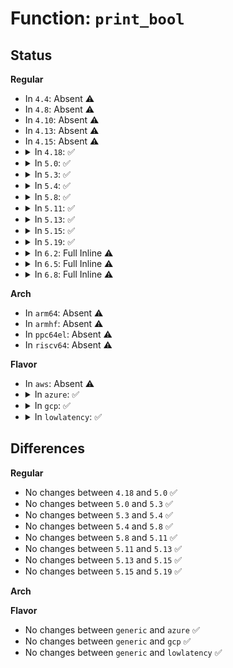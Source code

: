 # Function: <code>print_bool</code>

## Status
<b>Regular</b>
<ul>
<li>
In <code>4.4</code>: Absent ⚠️
</li>
<li>
In <code>4.8</code>: Absent ⚠️
</li>
<li>
In <code>4.10</code>: Absent ⚠️
</li>
<li>
In <code>4.13</code>: Absent ⚠️
</li>
<li>
In <code>4.15</code>: Absent ⚠️
</li>
<li>
<details>
<summary>In <code>4.18</code>: ✅</summary>

```c
void print_bool(char *str, const char *pfx, u64 check, u64 bit);
```

**Collision:** Unique Static

**Inline:** No

**Transformation:** False

**Instances:**

```
In drivers/firmware/efi/cper-x86.c (ffffffff8184a577)
Location: drivers/firmware/efi/cper-x86.c:152
Inline: False
Direct callers:
  - drivers/firmware/efi/cper-x86.c:cper_print_proc_ia
  - drivers/firmware/efi/cper-x86.c:cper_print_proc_ia
  - drivers/firmware/efi/cper-x86.c:cper_print_proc_ia
  - drivers/firmware/efi/cper-x86.c:cper_print_proc_ia
  - drivers/firmware/efi/cper-x86.c:cper_print_proc_ia
  - drivers/firmware/efi/cper-x86.c:cper_print_proc_ia
  - drivers/firmware/efi/cper-x86.c:cper_print_proc_ia
  - drivers/firmware/efi/cper-x86.c:cper_print_proc_ia
  - drivers/firmware/efi/cper-x86.c:cper_print_proc_ia
  - drivers/firmware/efi/cper-x86.c:cper_print_proc_ia
  - drivers/firmware/efi/cper-x86.c:cper_print_proc_ia
```
**Symbols:**

```
ffffffff8184a577-ffffffff8184a5a1: print_bool (STB_LOCAL)
```
</details>
</li>
<li>
<details>
<summary>In <code>5.0</code>: ✅</summary>

```c
void print_bool(char *str, const char *pfx, u64 check, u64 bit);
```

**Collision:** Unique Static

**Inline:** No

**Transformation:** False

**Instances:**

```
In drivers/firmware/efi/cper-x86.c (ffffffff81877457)
Location: drivers/firmware/efi/cper-x86.c:152
Inline: False
Direct callers:
  - drivers/firmware/efi/cper-x86.c:cper_print_proc_ia
  - drivers/firmware/efi/cper-x86.c:cper_print_proc_ia
  - drivers/firmware/efi/cper-x86.c:cper_print_proc_ia
  - drivers/firmware/efi/cper-x86.c:cper_print_proc_ia
  - drivers/firmware/efi/cper-x86.c:cper_print_proc_ia
  - drivers/firmware/efi/cper-x86.c:cper_print_proc_ia
  - drivers/firmware/efi/cper-x86.c:cper_print_proc_ia
  - drivers/firmware/efi/cper-x86.c:cper_print_proc_ia
  - drivers/firmware/efi/cper-x86.c:cper_print_proc_ia
  - drivers/firmware/efi/cper-x86.c:cper_print_proc_ia
  - drivers/firmware/efi/cper-x86.c:cper_print_proc_ia
```
**Symbols:**

```
ffffffff81877457-ffffffff81877481: print_bool (STB_LOCAL)
```
</details>
</li>
<li>
<details>
<summary>In <code>5.3</code>: ✅</summary>

```c
void print_bool(char *str, const char *pfx, u64 check, u64 bit);
```

**Collision:** Unique Static

**Inline:** No

**Transformation:** False

**Instances:**

```
In drivers/firmware/efi/cper-x86.c (ffffffff818bbcb7)
Location: drivers/firmware/efi/cper-x86.c:152
Inline: False
Direct callers:
  - drivers/firmware/efi/cper-x86.c:cper_print_proc_ia
  - drivers/firmware/efi/cper-x86.c:cper_print_proc_ia
  - drivers/firmware/efi/cper-x86.c:cper_print_proc_ia
  - drivers/firmware/efi/cper-x86.c:cper_print_proc_ia
  - drivers/firmware/efi/cper-x86.c:cper_print_proc_ia
  - drivers/firmware/efi/cper-x86.c:cper_print_proc_ia
  - drivers/firmware/efi/cper-x86.c:cper_print_proc_ia
  - drivers/firmware/efi/cper-x86.c:cper_print_proc_ia
  - drivers/firmware/efi/cper-x86.c:cper_print_proc_ia
  - drivers/firmware/efi/cper-x86.c:cper_print_proc_ia
  - drivers/firmware/efi/cper-x86.c:cper_print_proc_ia
```
**Symbols:**

```
ffffffff818bbcb7-ffffffff818bbce1: print_bool (STB_LOCAL)
```
</details>
</li>
<li>
<details>
<summary>In <code>5.4</code>: ✅</summary>

```c
void print_bool(char *str, const char *pfx, u64 check, u64 bit);
```

**Collision:** Unique Static

**Inline:** No

**Transformation:** False

**Instances:**

```
In drivers/firmware/efi/cper-x86.c (ffffffff818ee787)
Location: drivers/firmware/efi/cper-x86.c:152
Inline: False
Direct callers:
  - drivers/firmware/efi/cper-x86.c:cper_print_proc_ia
  - drivers/firmware/efi/cper-x86.c:cper_print_proc_ia
  - drivers/firmware/efi/cper-x86.c:cper_print_proc_ia
  - drivers/firmware/efi/cper-x86.c:cper_print_proc_ia
  - drivers/firmware/efi/cper-x86.c:cper_print_proc_ia
  - drivers/firmware/efi/cper-x86.c:cper_print_proc_ia
  - drivers/firmware/efi/cper-x86.c:cper_print_proc_ia
  - drivers/firmware/efi/cper-x86.c:cper_print_proc_ia
  - drivers/firmware/efi/cper-x86.c:cper_print_proc_ia
  - drivers/firmware/efi/cper-x86.c:cper_print_proc_ia
  - drivers/firmware/efi/cper-x86.c:cper_print_proc_ia
```
**Symbols:**

```
ffffffff818ee787-ffffffff818ee7b1: print_bool (STB_LOCAL)
```
</details>
</li>
<li>
<details>
<summary>In <code>5.8</code>: ✅</summary>

```c
void print_bool(char *str, const char *pfx, u64 check, u64 bit);
```

**Collision:** Unique Static

**Inline:** No

**Transformation:** False

**Instances:**

```
In drivers/firmware/efi/cper-x86.c (ffffffff819c2355)
Location: drivers/firmware/efi/cper-x86.c:152
Inline: False
Direct callers:
  - drivers/firmware/efi/cper-x86.c:print_err_info
  - drivers/firmware/efi/cper-x86.c:print_err_info
  - drivers/firmware/efi/cper-x86.c:print_err_info
  - drivers/firmware/efi/cper-x86.c:print_err_info
  - drivers/firmware/efi/cper-x86.c:print_err_info
  - drivers/firmware/efi/cper-x86.c:print_err_info
  - drivers/firmware/efi/cper-x86.c:print_err_info
  - drivers/firmware/efi/cper-x86.c:print_err_info
  - drivers/firmware/efi/cper-x86.c:print_err_info
  - drivers/firmware/efi/cper-x86.c:print_err_info
  - drivers/firmware/efi/cper-x86.c:print_err_info
```
**Symbols:**

```
ffffffff819c2355-ffffffff819c237f: print_bool (STB_LOCAL)
```
</details>
</li>
<li>
<details>
<summary>In <code>5.11</code>: ✅</summary>

```c
void print_bool(char *str, const char *pfx, u64 check, u64 bit);
```

**Collision:** Unique Static

**Inline:** No

**Transformation:** False

**Instances:**

```
In drivers/firmware/efi/cper-x86.c (ffffffff81c2cc71)
Location: drivers/firmware/efi/cper-x86.c:153
Inline: False
Direct callers:
  - drivers/firmware/efi/cper-x86.c:print_err_info
  - drivers/firmware/efi/cper-x86.c:print_err_info
  - drivers/firmware/efi/cper-x86.c:print_err_info
  - drivers/firmware/efi/cper-x86.c:print_err_info
  - drivers/firmware/efi/cper-x86.c:print_err_info
  - drivers/firmware/efi/cper-x86.c:print_err_info
  - drivers/firmware/efi/cper-x86.c:print_err_info
  - drivers/firmware/efi/cper-x86.c:print_err_info
  - drivers/firmware/efi/cper-x86.c:print_err_info
  - drivers/firmware/efi/cper-x86.c:print_err_info
  - drivers/firmware/efi/cper-x86.c:print_err_info
```
**Symbols:**

```
ffffffff81c2cc71-ffffffff81c2cc9b: print_bool (STB_LOCAL)
```
</details>
</li>
<li>
<details>
<summary>In <code>5.13</code>: ✅</summary>

```c
void print_bool(char *str, const char *pfx, u64 check, u64 bit);
```

**Collision:** Unique Static

**Inline:** No

**Transformation:** False

**Instances:**

```
In drivers/firmware/efi/cper-x86.c (ffffffff81c1ee9f)
Location: drivers/firmware/efi/cper-x86.c:153
Inline: False
Direct callers:
  - drivers/firmware/efi/cper-x86.c:print_err_info
  - drivers/firmware/efi/cper-x86.c:print_err_info
  - drivers/firmware/efi/cper-x86.c:print_err_info
  - drivers/firmware/efi/cper-x86.c:print_err_info
  - drivers/firmware/efi/cper-x86.c:print_err_info
  - drivers/firmware/efi/cper-x86.c:print_err_info
  - drivers/firmware/efi/cper-x86.c:print_err_info
  - drivers/firmware/efi/cper-x86.c:print_err_info
  - drivers/firmware/efi/cper-x86.c:print_err_info
  - drivers/firmware/efi/cper-x86.c:print_err_info
  - drivers/firmware/efi/cper-x86.c:print_err_info
```
**Symbols:**

```
ffffffff81c1ee9f-ffffffff81c1eec9: print_bool (STB_LOCAL)
```
</details>
</li>
<li>
<details>
<summary>In <code>5.15</code>: ✅</summary>

```c
void print_bool(char *str, const char *pfx, u64 check, u64 bit);
```

**Collision:** Unique Static

**Inline:** No

**Transformation:** False

**Instances:**

```
In drivers/firmware/efi/cper-x86.c (ffffffff81d30498)
Location: drivers/firmware/efi/cper-x86.c:153
Inline: False
Direct callers:
  - drivers/firmware/efi/cper-x86.c:print_err_info
  - drivers/firmware/efi/cper-x86.c:print_err_info
  - drivers/firmware/efi/cper-x86.c:print_err_info
  - drivers/firmware/efi/cper-x86.c:print_err_info
  - drivers/firmware/efi/cper-x86.c:print_err_info
  - drivers/firmware/efi/cper-x86.c:print_err_info
  - drivers/firmware/efi/cper-x86.c:print_err_info
  - drivers/firmware/efi/cper-x86.c:print_err_info
  - drivers/firmware/efi/cper-x86.c:print_err_info
  - drivers/firmware/efi/cper-x86.c:print_err_info
  - drivers/firmware/efi/cper-x86.c:print_err_info
```
**Symbols:**

```
ffffffff81d30498-ffffffff81d304c2: print_bool (STB_LOCAL)
```
</details>
</li>
<li>
<details>
<summary>In <code>5.19</code>: ✅</summary>

```c
void print_bool(char *str, const char *pfx, u64 check, u64 bit);
```

**Collision:** Unique Static

**Inline:** No

**Transformation:** False

**Instances:**

```
In drivers/firmware/efi/cper-x86.c (ffffffff81efc8c7)
Location: drivers/firmware/efi/cper-x86.c:153
Inline: False
Direct callers:
  - drivers/firmware/efi/cper-x86.c:print_err_info
  - drivers/firmware/efi/cper-x86.c:print_err_info
  - drivers/firmware/efi/cper-x86.c:print_err_info
  - drivers/firmware/efi/cper-x86.c:print_err_info
  - drivers/firmware/efi/cper-x86.c:print_err_info
  - drivers/firmware/efi/cper-x86.c:print_err_info
  - drivers/firmware/efi/cper-x86.c:print_err_info
  - drivers/firmware/efi/cper-x86.c:print_err_info
  - drivers/firmware/efi/cper-x86.c:print_err_info
  - drivers/firmware/efi/cper-x86.c:print_err_info
  - drivers/firmware/efi/cper-x86.c:print_err_info
```
**Symbols:**

```
ffffffff81efc8c7-ffffffff81efc8ff: print_bool (STB_LOCAL)
```
</details>
</li>
<li>
<details>
<summary>In <code>6.2</code>: Full Inline ⚠️</summary>

**Collision:** Unique Static

**Inline:** Full

**Transformation:** False

**Instances:**

```
In drivers/firmware/efi/cper-x86.c (ffffffff81d68a39)
Location: drivers/firmware/efi/cper-x86.c:153
Inline: True
Inline callers:
  - drivers/firmware/efi/cper-x86.c:print_err_info
  - drivers/firmware/efi/cper-x86.c:print_err_info
  - drivers/firmware/efi/cper-x86.c:print_err_info
  - drivers/firmware/efi/cper-x86.c:print_err_info
  - drivers/firmware/efi/cper-x86.c:print_err_info
  - drivers/firmware/efi/cper-x86.c:print_err_info
  - drivers/firmware/efi/cper-x86.c:print_err_info
  - drivers/firmware/efi/cper-x86.c:print_err_info
  - drivers/firmware/efi/cper-x86.c:print_err_info
  - drivers/firmware/efi/cper-x86.c:print_err_info
  - drivers/firmware/efi/cper-x86.c:print_err_info
```
</details>
</li>
<li>
<details>
<summary>In <code>6.5</code>: Full Inline ⚠️</summary>

**Collision:** Unique Static

**Inline:** Full

**Transformation:** False

**Instances:**

```
In drivers/firmware/efi/cper-x86.c (ffffffff81dd3c69)
Location: drivers/firmware/efi/cper-x86.c:153
Inline: True
Inline callers:
  - drivers/firmware/efi/cper-x86.c:print_err_info
  - drivers/firmware/efi/cper-x86.c:print_err_info
  - drivers/firmware/efi/cper-x86.c:print_err_info
  - drivers/firmware/efi/cper-x86.c:print_err_info
  - drivers/firmware/efi/cper-x86.c:print_err_info
  - drivers/firmware/efi/cper-x86.c:print_err_info
  - drivers/firmware/efi/cper-x86.c:print_err_info
  - drivers/firmware/efi/cper-x86.c:print_err_info
  - drivers/firmware/efi/cper-x86.c:print_err_info
  - drivers/firmware/efi/cper-x86.c:print_err_info
  - drivers/firmware/efi/cper-x86.c:print_err_info
```
</details>
</li>
<li>
<details>
<summary>In <code>6.8</code>: Full Inline ⚠️</summary>

**Collision:** Unique Static

**Inline:** Full

**Transformation:** False

**Instances:**

```
In drivers/firmware/efi/cper-x86.c (ffffffff81e8bc79)
Location: drivers/firmware/efi/cper-x86.c:153
Inline: True
Inline callers:
  - drivers/firmware/efi/cper-x86.c:print_err_info
  - drivers/firmware/efi/cper-x86.c:print_err_info
  - drivers/firmware/efi/cper-x86.c:print_err_info
  - drivers/firmware/efi/cper-x86.c:print_err_info
  - drivers/firmware/efi/cper-x86.c:print_err_info
  - drivers/firmware/efi/cper-x86.c:print_err_info
  - drivers/firmware/efi/cper-x86.c:print_err_info
  - drivers/firmware/efi/cper-x86.c:print_err_info
  - drivers/firmware/efi/cper-x86.c:print_err_info
  - drivers/firmware/efi/cper-x86.c:print_err_info
  - drivers/firmware/efi/cper-x86.c:print_err_info
```
</details>
</li>
</ul>
<b>Arch</b>
<ul>
<li>
In <code>arm64</code>: Absent ⚠️
</li>
<li>
In <code>armhf</code>: Absent ⚠️
</li>
<li>
In <code>ppc64el</code>: Absent ⚠️
</li>
<li>
In <code>riscv64</code>: Absent ⚠️
</li>
</ul>
<b>Flavor</b>
<ul>
<li>
In <code>aws</code>: Absent ⚠️
</li>
<li>
<details>
<summary>In <code>azure</code>: ✅</summary>

```c
void print_bool(char *str, const char *pfx, u64 check, u64 bit);
```

**Collision:** Unique Static

**Inline:** No

**Transformation:** False

**Instances:**

```
In drivers/firmware/efi/cper-x86.c (ffffffff81848e17)
Location: drivers/firmware/efi/cper-x86.c:152
Inline: False
Direct callers:
  - drivers/firmware/efi/cper-x86.c:cper_print_proc_ia
  - drivers/firmware/efi/cper-x86.c:cper_print_proc_ia
  - drivers/firmware/efi/cper-x86.c:cper_print_proc_ia
  - drivers/firmware/efi/cper-x86.c:cper_print_proc_ia
  - drivers/firmware/efi/cper-x86.c:cper_print_proc_ia
  - drivers/firmware/efi/cper-x86.c:cper_print_proc_ia
  - drivers/firmware/efi/cper-x86.c:cper_print_proc_ia
  - drivers/firmware/efi/cper-x86.c:cper_print_proc_ia
  - drivers/firmware/efi/cper-x86.c:cper_print_proc_ia
  - drivers/firmware/efi/cper-x86.c:cper_print_proc_ia
  - drivers/firmware/efi/cper-x86.c:cper_print_proc_ia
```
**Symbols:**

```
ffffffff81848e17-ffffffff81848e41: print_bool (STB_LOCAL)
```
</details>
</li>
<li>
<details>
<summary>In <code>gcp</code>: ✅</summary>

```c
void print_bool(char *str, const char *pfx, u64 check, u64 bit);
```

**Collision:** Unique Static

**Inline:** No

**Transformation:** False

**Instances:**

```
In drivers/firmware/efi/cper-x86.c (ffffffff818e35b7)
Location: drivers/firmware/efi/cper-x86.c:152
Inline: False
Direct callers:
  - drivers/firmware/efi/cper-x86.c:cper_print_proc_ia
  - drivers/firmware/efi/cper-x86.c:cper_print_proc_ia
  - drivers/firmware/efi/cper-x86.c:cper_print_proc_ia
  - drivers/firmware/efi/cper-x86.c:cper_print_proc_ia
  - drivers/firmware/efi/cper-x86.c:cper_print_proc_ia
  - drivers/firmware/efi/cper-x86.c:cper_print_proc_ia
  - drivers/firmware/efi/cper-x86.c:cper_print_proc_ia
  - drivers/firmware/efi/cper-x86.c:cper_print_proc_ia
  - drivers/firmware/efi/cper-x86.c:cper_print_proc_ia
  - drivers/firmware/efi/cper-x86.c:cper_print_proc_ia
  - drivers/firmware/efi/cper-x86.c:cper_print_proc_ia
```
**Symbols:**

```
ffffffff818e35b7-ffffffff818e35e1: print_bool (STB_LOCAL)
```
</details>
</li>
<li>
<details>
<summary>In <code>lowlatency</code>: ✅</summary>

```c
void print_bool(char *str, const char *pfx, u64 check, u64 bit);
```

**Collision:** Unique Static

**Inline:** No

**Transformation:** False

**Instances:**

```
In drivers/firmware/efi/cper-x86.c (ffffffff81900227)
Location: drivers/firmware/efi/cper-x86.c:152
Inline: False
Direct callers:
  - drivers/firmware/efi/cper-x86.c:cper_print_proc_ia
  - drivers/firmware/efi/cper-x86.c:cper_print_proc_ia
  - drivers/firmware/efi/cper-x86.c:cper_print_proc_ia
  - drivers/firmware/efi/cper-x86.c:cper_print_proc_ia
  - drivers/firmware/efi/cper-x86.c:cper_print_proc_ia
  - drivers/firmware/efi/cper-x86.c:cper_print_proc_ia
  - drivers/firmware/efi/cper-x86.c:cper_print_proc_ia
  - drivers/firmware/efi/cper-x86.c:cper_print_proc_ia
  - drivers/firmware/efi/cper-x86.c:cper_print_proc_ia
  - drivers/firmware/efi/cper-x86.c:cper_print_proc_ia
  - drivers/firmware/efi/cper-x86.c:cper_print_proc_ia
```
**Symbols:**

```
ffffffff81900227-ffffffff81900251: print_bool (STB_LOCAL)
```
</details>
</li>
</ul>

## Differences
<b>Regular</b>
<ul>
<li>
No changes between <code>4.18</code> and <code>5.0</code> ✅
</li>
<li>
No changes between <code>5.0</code> and <code>5.3</code> ✅
</li>
<li>
No changes between <code>5.3</code> and <code>5.4</code> ✅
</li>
<li>
No changes between <code>5.4</code> and <code>5.8</code> ✅
</li>
<li>
No changes between <code>5.8</code> and <code>5.11</code> ✅
</li>
<li>
No changes between <code>5.11</code> and <code>5.13</code> ✅
</li>
<li>
No changes between <code>5.13</code> and <code>5.15</code> ✅
</li>
<li>
No changes between <code>5.15</code> and <code>5.19</code> ✅
</li>
</ul>
<b>Arch</b>
<ul>
</ul>
<b>Flavor</b>
<ul>
<li>
No changes between <code>generic</code> and <code>azure</code> ✅
</li>
<li>
No changes between <code>generic</code> and <code>gcp</code> ✅
</li>
<li>
No changes between <code>generic</code> and <code>lowlatency</code> ✅
</li>
</ul>
